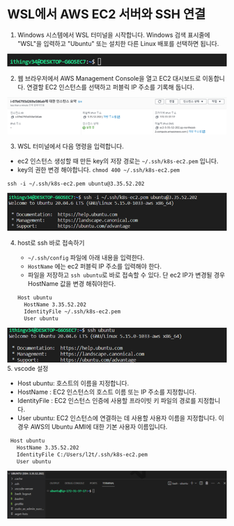 # WSL에서 AWS EC2 서버와 SSH 연결


1. Windows 시스템에서 WSL 터미널을 시작합니다. Windows 검색 표시줄에 "WSL"을 입력하고 "Ubuntu" 또는 설치한 다른 Linux 배포를 선택하면 됩니다.
<img src="./../img/k8s-0-1.png">


2. 웹 브라우저에서 AWS Management Console을 열고 EC2 대시보드로 이동합니다. 연결할 EC2 인스턴스를 선택하고 퍼블릭 IP 주소를 기록해 둡니다.
<img src="./../img/k8s-0-2.png">


3. WSL 터미널에서 다음 명령을 입력합니다.
- ec2 인스턴스 생성할 때 만든 key의 저장 경로는 `~/.ssh/k8s-ec2.pem` 입니다.
- key의 권한 변경 해야합니다. `chmod 400 ~/.ssh/k8s-ec2.pem`
```
ssh -i ~/.ssh/k8s-ec2.pem ubuntu@3.35.52.202
```
<img src="./../img/k8s-0-3.png">

4. host로 ssh 바로 접속하기
   - `~/.ssh/config` 파일에 아래 내용을 입력한다. 
   - `HostName` 에는 ec2 퍼블릭 IP 주소를 입력해야 한다.
   - 파일을 저장하고 `ssh ubuntu`로 바로 접속할 수 있다. 단 ec2 IP가 변경될 경우 HostName 값을 변경 해줘야한다.

    ```shell
    Host ubuntu
      HostName 3.35.52.202
      IdentityFile ~/.ssh/k8s-ec2.pem
      User ubuntu
    ```
  <img src="./../img/k8s-0-6.png">
5. vscode 설정
   
  - Host ubuntu: 호스트의 이름을 지정합니다. 
  - HostName : EC2 인스턴스의 호스트 이름 또는 IP 주소를 지정합니다.
  - IdentityFile :  EC2 인스턴스 인증에 사용할 프라이빗 키 파일의 경로를 지정합니다.
  - User ubuntu:  EC2 인스턴스에 연결하는 데 사용할 사용자 이름을 지정합니다. 이 경우 AWS의 Ubuntu AMI에 대한 기본 사용자 이름입니다.

   ```shell
    Host ubuntu
      HostName 3.35.52.202
      IdentityFile C:/Users/l2t/.ssh/k8s-ec2.pem
      User ubuntu
   ```
<img src="./../img/k8s-0-5.png">